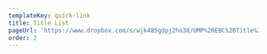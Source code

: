 ```yaml
---
templateKey: quick-link
title: Title List
pageUrl: 'https://www.dropbox.com/s/wjk485gdpj2ho38/UMP%20EBC%20Title%20List.xlsx?dl=0'
order: 2
---
```

